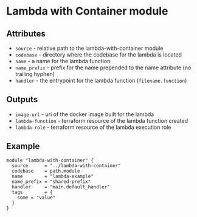 # Lambda with Container module

## Attributes

* `source` - relative path to the lambda-with-container module
* `codebase` - directory where the codebase for the lambda is located
* `name` - a name for the lambda function
* `name_prefix` - prefix for the name prepended to the name attribute (no trailing hyphen)
* `handler` - the entrypoint for the lambda function (`filename.function`)

## Outputs

* `image-url` - uri of the docker image built for the lambda
* `lambda-function` - terraform resource of the lambda function created
* `lambda-role` - terraform resource of the lambda execution role


## Example

```hcl
module "lambda-with-container" {
  source      = "../lambda-with-container"
  codebase    = path.module
  name        = "lambda-example"
  name_prefix = "shared-prefix"
  handler     = "main.default_handler"
  tags        = {
    some = "value"
  }
}
```